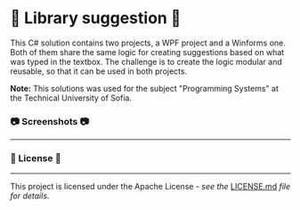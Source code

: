 # 📖 Library suggestion 📖

This C# solution contains two projects, a WPF project and a Winforms one. Both
of them share the same logic for creating suggestions based on what was typed in
the textbox. The challenge is to create the logic modular and reusable, so that
it can be used in both projects.

**Note:** This solutions was used for the subject "Programming Systems" at the
Technical University of Sofia.

### 📷 Screenshots 📷

---

### 📄 License 📄

---

This project is licensed under the Apache License - _see the_
[LICENSE.md](https://github.com/ptaushanov/LibrarySuggestions/blob/master/LICENSE)
_file for details._
